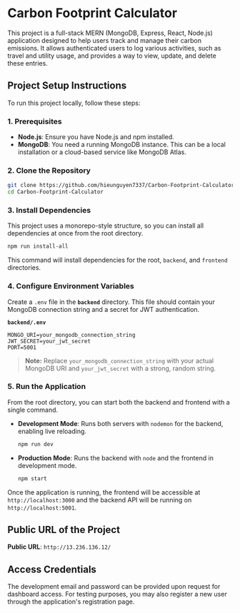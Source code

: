 # Carbon Footprint Calculator

This project is a full-stack MERN (MongoDB, Express, React, Node.js) application designed to help users track and manage their carbon emissions. It allows authenticated users to log various activities, such as travel and utility usage, and provides a way to view, update, and delete these entries.

## Project Setup Instructions

To run this project locally, follow these steps:

### 1\. Prerequisites

  - **Node.js**: Ensure you have Node.js and npm installed.
  - **MongoDB**: You need a running MongoDB instance. This can be a local installation or a cloud-based service like MongoDB Atlas.

### 2\. Clone the Repository

```sh
git clone https://github.com/hieunguyen7337/Carbon-Footprint-Calculator.git
cd Carbon-Footprint-Calculator
```

### 3\. Install Dependencies

This project uses a monorepo-style structure, so you can install all dependencies at once from the root directory.

```sh
npm run install-all
```

This command will install dependencies for the root, `backend`, and `frontend` directories.

### 4\. Configure Environment Variables

Create a `.env` file in the **`backend`** directory. This file should contain your MongoDB connection string and a secret for JWT authentication.

**`backend/.env`**

```
MONGO_URI=your_mongodb_connection_string
JWT_SECRET=your_jwt_secret
PORT=5001
```

> **Note:** Replace `your_mongodb_connection_string` with your actual MongoDB URI and `your_jwt_secret` with a strong, random string.

### 5\. Run the Application

From the root directory, you can start both the backend and frontend with a single command.

  - **Development Mode**: Runs both servers with `nodemon` for the backend, enabling live reloading.
    ```sh
    npm run dev
    ```
  - **Production Mode**: Runs the backend with `node` and the frontend in development mode.
    ```sh
    npm start
    ```

Once the application is running, the frontend will be accessible at `http://localhost:3000` and the backend API will be running on `http://localhost:5001`.

## Public URL of the Project

**Public URL**: `http://13.236.136.12/`

## Access Credentials

The development email and password can be provided upon request for dashboard access. For testing purposes, you may also register a new user through the application's registration page.